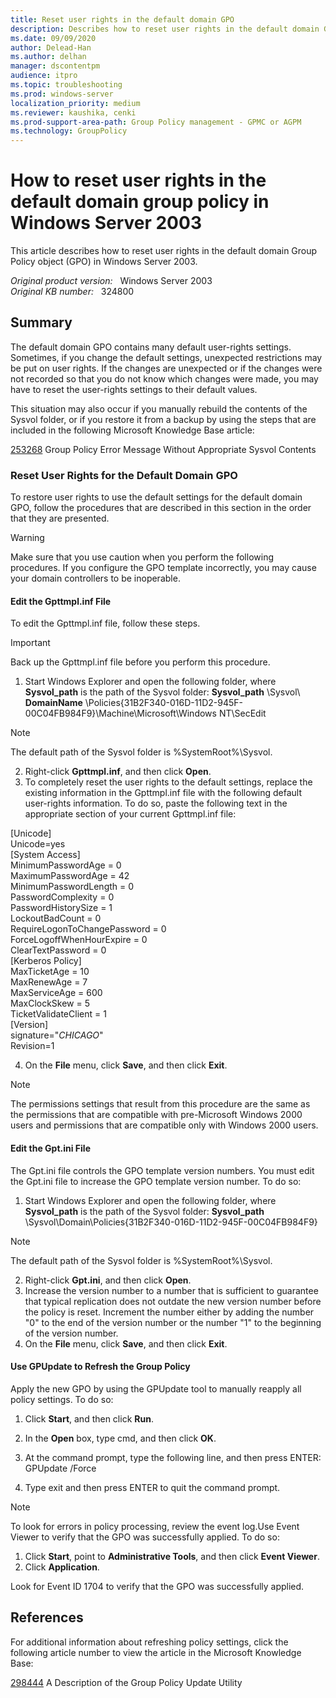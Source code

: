 ```yaml
---
title: Reset user rights in the default domain GPO
description: Describes how to reset user rights in the default domain Group Policy object (GPO) in Windows Server 2003.
ms.date: 09/09/2020
author: Delead-Han
ms.author: delhan
manager: dscontentpm
audience: itpro
ms.topic: troubleshooting
ms.prod: windows-server
localization_priority: medium
ms.reviewer: kaushika, cenki
ms.prod-support-area-path: Group Policy management - GPMC or AGPM
ms.technology: GroupPolicy
---
```

# How to reset user rights in the default domain group policy in Windows Server 2003  

This article describes how to reset user rights in the default domain Group Policy object (GPO) in Windows Server 2003.

_Original product version:_ &nbsp; Windows Server 2003  
_Original KB number:_ &nbsp; 324800

## Summary

The default domain GPO contains many default user-rights settings. Sometimes, if you change the default settings, unexpected restrictions may be put on user rights. If the changes are unexpected or if the changes were not recorded so that you do not know which changes were made, you may have to reset the user-rights settings to their default values.

This situation may also occur if you manually rebuild the contents of the Sysvol folder, or if you restore it from a backup by using the steps that are included in the following Microsoft Knowledge Base article:

[253268](https://support.microsoft.com/help/253268) Group Policy Error Message Without Appropriate Sysvol Contents  

### Reset User Rights for the Default Domain GPO

To restore user rights to use the default settings for the default domain GPO, follow the procedures that are described in this section in the order that they are presented.

> [!WARNING]
> Make sure that you use caution when you perform the following procedures. If you configure the GPO template incorrectly, you may cause your domain controllers to be inoperable.

#### Edit the Gpttmpl.inf File

To edit the Gpttmpl.inf file, follow these steps.

> [!IMPORTANT]
> Back up the Gpttmpl.inf file before you perform this procedure.
1. Start Windows Explorer and open the following folder, where **Sysvol_path** is the path of the Sysvol folder: **Sysvol_path** \Sysvol\ **DomainName** \Policies\{31B2F340-016D-11D2-945F-00C04FB984F9}\Machine\Microsoft\Windows NT\SecEdit
> [!NOTE]
> The default path of the Sysvol folder is %SystemRoot%\Sysvol.
2. Right-click **Gpttmpl.inf**, and then click **Open**.
3. To completely reset the user rights to the default settings, replace the existing information in the Gpttmpl.inf file with the following default user-rights information. To do so, paste the following text in the appropriate section of your current Gpttmpl.inf file:


\[Unicode]  
Unicode=yes  
[System Access]  
MinimumPasswordAge = 0  
MaximumPasswordAge = 42  
MinimumPasswordLength = 0  
PasswordComplexity = 0  
PasswordHistorySize = 1  
LockoutBadCount = 0  
RequireLogonToChangePassword = 0  
ForceLogoffWhenHourExpire = 0  
ClearTextPassword = 0  
[Kerberos Policy]  
MaxTicketAge = 10  
MaxRenewAge = 7  
MaxServiceAge = 600  
MaxClockSkew = 5  
TicketValidateClient = 1  
[Version]  
signature="$CHICAGO$"  
Revision=1


4. On the **File** menu, click **Save**, and then click **Exit**.

> [!NOTE]
> The permissions settings that result from this procedure are the same as the permissions that are compatible with pre-Microsoft Windows 2000 users and permissions that are compatible only with Windows 2000 users.

#### Edit the Gpt.ini File

The Gpt.ini file controls the GPO template version numbers. You must edit the Gpt.ini file to increase the GPO template version number. To do so:
1. Start Windows Explorer and open the following folder, where **Sysvol_path** is the path of the Sysvol folder: **Sysvol_path** \Sysvol\Domain\Policies\{31B2F340-016D-11D2-945F-00C04FB984F9}
> [!NOTE]
> The default path of the Sysvol folder is %SystemRoot%\Sysvol.
2. Right-click **Gpt.ini**, and then click **Open**.
3. Increase the version number to a number that is sufficient to guarantee that typical replication does not outdate the new version number before the policy is reset. Increment the number either by adding the number "0" to the end of the version number or the number "1" to the beginning of the version number.
4. On the **File** menu, click **Save**, and then click **Exit**.

#### Use GPUpdate to Refresh the Group Policy

Apply the new GPO by using the GPUpdate tool to manually reapply all policy settings. To do so:

1. Click **Start**, and then click **Run**.
2. In the **Open** box, type cmd, and then click **OK**.
3. At the command prompt, type the following line, and then press ENTER: GPUpdate /Force 

4. Type exit and then press ENTER to quit the command prompt.

> [!NOTE]
> To look for errors in policy processing, review the event log.Use Event Viewer to verify that the GPO was successfully applied. To do so:
1. Click **Start**, point to **Administrative Tools**, and then click **Event Viewer**.
2. Click **Application**.

Look for Event ID 1704 to verify that the GPO was successfully applied.

## References

For additional information about refreshing policy settings, click the following article number to view the article in the Microsoft Knowledge Base:

[298444](https://support.microsoft.com/help/298444) A Description of the Group Policy Update Utility
